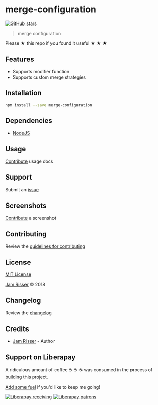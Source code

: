 # merge-configuration

[![GitHub stars](https://img.shields.io/github/stars/codejamninja/merge-configuration.svg?style=social&label=Stars)](https://github.com/codejamninja/merge-configuration)

> merge configuration

Please ★ this repo if you found it useful ★ ★ ★


## Features

* Supports modifier function
* Supports custom merge strategies


## Installation

```sh
npm install --save merge-configuration
```


## Dependencies

* [NodeJS](https://nodejs.org)


## Usage

[Contribute](https://github.com/codejamninja/merge-configuration/blob/master/CONTRIBUTING.md) usage docs


## Support

Submit an [issue](https://github.com/codejamninja/merge-configuration/issues/new)


## Screenshots

[Contribute](https://github.com/codejamninja/merge-configuration/blob/master/CONTRIBUTING.md) a screenshot


## Contributing

Review the [guidelines for contributing](https://github.com/codejamninja/merge-configuration/blob/master/CONTRIBUTING.md)


## License

[MIT License](https://github.com/codejamninja/merge-configuration/blob/master/LICENSE)

[Jam Risser](https://codejam.ninja) © 2018


## Changelog

Review the [changelog](https://github.com/codejamninja/merge-configuration/blob/master/CHANGELOG.md)


## Credits

* [Jam Risser](https://codejam.ninja) - Author


## Support on Liberapay

A ridiculous amount of coffee ☕ ☕ ☕ was consumed in the process of building this project.

[Add some fuel](https://liberapay.com/codejamninja/donate) if you'd like to keep me going!

[![Liberapay receiving](https://img.shields.io/liberapay/receives/codejamninja.svg?style=flat-square)](https://liberapay.com/codejamninja/donate)
[![Liberapay patrons](https://img.shields.io/liberapay/patrons/codejamninja.svg?style=flat-square)](https://liberapay.com/codejamninja/donate)
